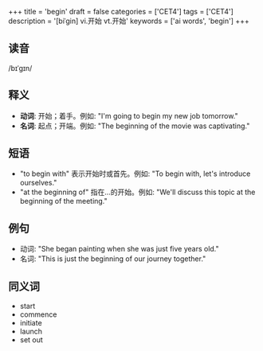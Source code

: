 +++
title = 'begin'
draft = false
categories = ['CET4']
tags = ['CET4']
description = '[biˈgin] vi.开始 vt.开始'
keywords = ['ai words', 'begin']
+++

## 读音
/bɪˈɡɪn/

## 释义
- **动词**: 开始；着手。例如: "I'm going to begin my new job tomorrow."
- **名词**: 起点；开端。例如: "The beginning of the movie was captivating."

## 短语
- "to begin with" 表示开始时或首先。例如: "To begin with, let's introduce ourselves."
- "at the beginning of" 指在...的开始。例如: "We'll discuss this topic at the beginning of the meeting."

## 例句
- 动词: "She began painting when she was just five years old."
- 名词: "This is just the beginning of our journey together."

## 同义词
- start
- commence
- initiate
- launch
- set out
